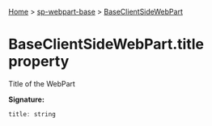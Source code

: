 <!-- docId=sp-webpart-base.baseclientsidewebpart.title -->

[Home](./index.md) &gt; [sp-webpart-base](./sp-webpart-base.md) &gt; [BaseClientSideWebPart](./sp-webpart-base.baseclientsidewebpart.md)

# BaseClientSideWebPart.title property

Title of the WebPart

**Signature:**
```javascript
title: string
```
